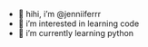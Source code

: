 - 👋 hihi, i’m @jenniiferrr
- 👀 i’m interested in learning code
- 🌱 i’m currently learning python

<!---
jenniiferrr/jenniiferrr is a ✨ special ✨ repository because its `README.md` (this file) appears on your GitHub profile.
You can click the Preview link to take a look at your changes.
--->
